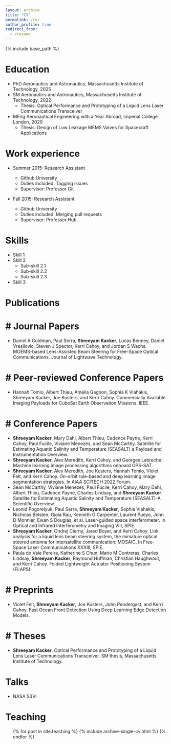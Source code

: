 ```yaml
---
layout: archive
title: "CV"
permalink: /cv/
author_profile: true
redirect_from:
  - /resume
---
```


{% include base_path %}

Education
======
* PhD Aeronautics and Astronautics, Massachusetts Institute of Technology, 2025
* SM Aeronautics and Astronautics, Massachusetts Institute of Technology, 2022
  * Thesis: Optical Performance and Prototyping of a Liquid Lens Laser Communications Transceiver
* MEng Aeronautical Engineering with a Year Abroad, Imperial College London, 2020
  * Thesis: Design of Low Leakage MEMS Valves for Spacecraft Applications

Work experience
======
* Summer 2015: Research Assistant
  * Github University
  * Duties included: Tagging issues
  * Supervisor: Professor Git

* Fall 2015: Research Assistant
  * Github University
  * Duties included: Merging pull requests
  * Supervisor: Professor Hub
  
Skills
======
* Skill 1
* Skill 2
  * Sub-skill 2.1
  * Sub-skill 2.2
  * Sub-skill 2.3
* Skill 3

Publications
======

# # Journal Papers

* Daniel A Goldman, Paul Serra, **Shreeyam Kacker**, Lucas Benney, Daniel Vresilovic, Steven J Spector, Kerri Cahoy, and Jordan S Wachs. MOEMS-based
Lens-Assisted Beam Steering for Free-Space Optical Communications. Journal
of Lightwave Technology.

# # Peer-reviewed Conference Papers

* Hannah Tomio, Albert Thieu, Amelia Gagnon, Sophia K Vlahakis, Shreeyam
Kacker, Joe Kusters, and Kerri Cahoy. Commercially Available Imaging Payloads
for CubeSat Earth Observation Missions. IEEE.

# # Conference Papers
* **Shreeyam Kacker**, Mary Dahl, Albert Thieu, Cadence Payne, Kerri Cahoy, Paul
Fucile, Viviane Menezes, and Sean McCarthy. Satellite for Estimating Aquatic
Salinity and Temperature (SEASALT) a Payload and Instrumentation Overview.
* **Shreeyam Kacker**, Alex Meredith, Kerri Cahoy, and Georges Labreche. Machine
learning image processing algorithms onboard OPS-SAT.
* **Shreeyam Kacker**, Alex Meredith, Joe Kusters, Hannah Tomio, Violet Felt,
and Kerri Cahoy. On-orbit rule-based and deep learning image segmentation
strategies. In AIAA SCITECH 2022 Forum.
* Sean McCarthy, Viviane Menezes, Paul Fucile, Kerri Cahoy, Mary Dahl, Albert
Thieu, Cadence Payne, Charles Lindsay, and **Shreeyam Kacker**. Satellite for
Estimating Aquatic Salinity and Temperature (SEASALT)-A Scientific Overview.
* Leonid Pogorelyuk, Paul Serra, **Shreeyam Kacker**, Sophia Vlahakis, Nicholas
Belsten, Gioia Rau, Kenneth G Carpenter, Laurent Pueyo, John D Monnier,
Ewan S Douglas, et al. Laser-guided space interferometer. In Optical and
Infrared Interferometry and Imaging VIII, SPIE.
* **Shreeyam Kacker**, Ondrej Cierny, Jared Boyer, and Kerri Cahoy. Link analysis
for a liquid lens beam steering system, the miniature optical steered antenna
for intersatellite communication: MOSAIC. In Free-Space Laser Communications
XXXIII, SPIE.
* Paula do Vale Pereira, Katherine S Chun, Mario M Contreras, Charles Lindsay,
**Shreeyam Kacker**, Raymond Huffman, Christian Haughwout, and Kerri Cahoy.
Folded Lightweight Actuator Positioning System (FLAPS).

# # Preprints

* Violet Felt, **Shreeyam Kacker**, Joe Kusters, John Pendergast, and Kerri Cahoy.
Fast Ocean Front Detection Using Deep Learning Edge Detection Models.

# # Theses

* **Shreeyam Kacker**. Optical Performance and Prototyping of a Liquid Lens Laser
Communications Transceiver. SM thesis, Massachusetts Institute of Technology.
  
Talks
======
* NASA S3VI
  
Teaching
======
  <ul>{% for post in site.teaching %}
    {% include archive-single-cv.html %}
  {% endfor %}</ul>
  
